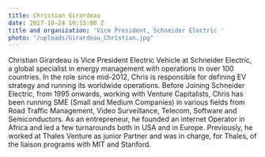 ```yaml
---
title: Christian Girardeau
date: 2017-10-24 19:15:00 Z
title and organization: 'Vice President, Schneider Electric '
photo: "/uploads/Girardeau_Christian.jpg"
---
```


Christian Girardeau is Vice President Electric Vehicle at Schneider Electric, a global specialist in energy management with operations in over 100 countries. In the role since mid-2012, Chris is responsible for defining EV strategy and running its worldwide operations. Before Joining Schneider Electric, from 1995 onwards, working with Venture Capitalists, Chris has been running SME (Small and Medium Companies) in various fields from Road Traffic Management, Video Surveillance, Telecom, Software and Semiconductors. As an entrepreneur, he founded an internet Operator in Africa and led a few turnarounds both in USA and in Europe. Previously, he worked at Thales Venture as junior Partner and was in charge, for Thales, of the liaison programs with MIT and Stanford.